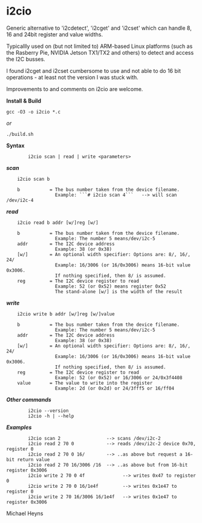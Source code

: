 # i2cio
Generic alternative to 'i2cdetect', 'i2cget' and 'i2cset' which can handle 8, 16 and 24bit register and value widths.

Typicallly used on (but not limited to) ARM-based Linux platforms (such as the Rasberry Pie, NVIDIA Jetson TX1/TX2 and others) to detect and access the I2C busses.

I found i2cget and i2cset cumbersome to use and not able to do 16 bit operations - at least not the version I was stuck with.

Improvements to and comments on i2cio are welcome. 

**Install & Build**
```
gcc -O3 -o i2cio *.c
```
_or_
```
./build.sh
```

**Syntax**
```
        i2cio scan | read | write <parameters>
```
    
***scan***
```
    i2cio scan b
```
        b           = The bus number taken from the device filename.
                      Example: ```# i2cio scan 4```   --> will scan /dev/i2c-4

***read***
```
    i2cio read b addr [w/]reg [w/]
```
        b           = The bus number taken from the device filename.
                      Example: The number 5 means/dev/i2c-5
        addr        = The I2C device address
                      Example: 38 (or 0x38)
        [w/]        = An optional width specifier: Options are: 8/, 16/, 24/
                      Example: 16/3006 (or 16/0x3006) means 16-bit value 0x3006.
                      If nothing specified, then 8/ is assumed.
        reg         = The I2C device register to read
                      Example: 52 (or 0x52) means register 0x52
                      The stand-alone [w/] is the width of the result

***write***
```
    i2cio write b addr [w/]reg [w/]value
```
        b           = The bus number taken from the device filename.
                      Example: The number 5 means/dev/i2c-5
        addr        = The I2C device address
                      Example: 38 (or 0x38)
        [w/]        = An optional width specifier: Options are: 8/, 16/, 24/
                      Example: 16/3006 (or 16/0x3006) means 16-bit value 0x3006.
                      If nothing specified, then 8/ is assumed.
        reg         = The I2C device register to read
                      Example: 52 (or 0x52) or 16/3006 or 24/0x3f4408
        value       = The value to write into the register
                      Example: 2d (or 0x2d) or 24/3fff5 or 16/ff04
    
***Other commands***
```
        i2cio --version
        i2cio -h | --help
```

***Examples***
```
        i2cio scan 2                 --> scans /dev/i2c-2
        i2cio read 2 70 0            --> reads /dev/i2c-2 device 0x70, register 0
        i2cio read 2 70 0 16/        --> ..as above but request a 16-bit return value
        i2cio read 2 70 16/3006 /16  --> ..as above but from 16-bit register 0x3006
        i2cio write 2 70 0 4f              --> writes 0x47 to register 0
        i2cio write 2 70 0 16/1e4f         --> writes 0x1e47 to register 0
        i2cio write 2 70 16/3006 16/1e4f   --> writes 0x1e47 to register 0x3006
```

Michael Heyns

